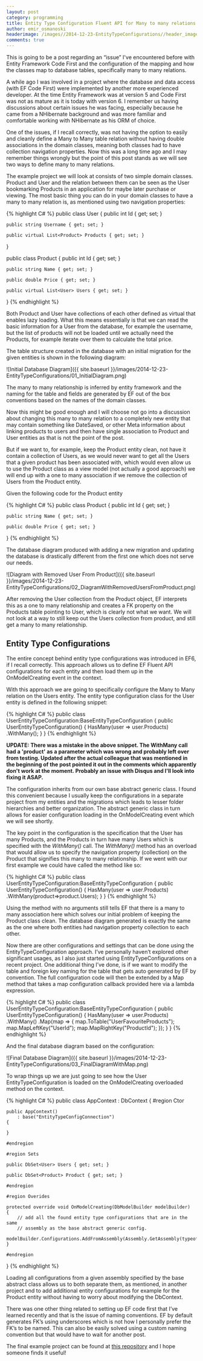 ```yaml
---
layout: post
category: programming
title: Entity Type Configuration Fluent API for Many to many relations
author: emir_osmanoski
headerimage: /images//2014-12-23-EntityTypeConfigurations//header_image.png
comments: true
---
```


This is going to be a post regarding an “issue” I've encountered before with
Entity Framework Code First and the configuration of the mapping and how the
classes map to database tables, specifically many to many relations.

A while ago I was involved in a project where the database and data access
(with EF Code First) were implemented by another more experienced developer.
At the time Entity Framework was at version 5 and Code First was not as mature
as it is today with version 6. I remember us having discussions about certain
issues he was facing, especially because he came from a NHibernate background
and was more familiar and comfortable working with NHibernate as his ORM of
choice.

One of the issues, if I recall correctly, was not having the option to easily
and cleanly define a Many to Many table relation without having double
associations in the domain classes, meaning both classes had to have
collection navigation properties. Now this was a long time ago and I may
remember things wrongly but the point of this post stands as we will see two
ways to define many to many relations.

The example project we will look at consists of two simple domain classes.
Product and User and the relation between them can be seen as the User
bookmarking Products in an application for maybe later purchase or viewing.
The most basic thing you can do in your domain classes to have a many to many
relation is, as mentioned using two navigation properties:

{% highlight C# %}
public class User
{
    public int Id { get; set; }

    public string Username { get; set; }

    public virtual List<Product> Products { get; set; }
}

public class Product
{
    public int Id { get; set; }

    public string Name { get; set; }

    public double Price { get; set; }

    public virtual List<User> Users { get; set; }
}
{% endhighlight %}

Both Product and User have collections of each other defined as virtual that
enables lazy loading. What this means essentially is that we can read the
basic information for a User from the database, for example the username, but
the list of products will not be loaded until we actually need the Products,
for example iterate over them to calculate the total price.

The table structure created in the database with an initial migration for the
given entities is shown in the following diagram:

![Initial Database Diagram]({{ site.baseurl }}/images/2014-12-23-EntityTypeConfigurations/01_InitialDiagram.png)

The many to many relationship is inferred by entity framework and the naming
for the table and fields are generated by EF out of the box conventions based
on the names of the domain classes.

Now this might be good enough and I will choose not go into a discussion about
changing this many to many relation to a completely new entity that may
contain something like DateSaved, or other Meta information about linking
products to users and then have single association to Product and User
entities as that is not the point of the post.

But if we want to, for example, keep the Product entity clean, not have it
contain a collection of Users, as we would never want to get all the Users
that a given product has been associated with, which would even allow us to
use the Product class as a view model (not actually a good approach) we will
end up with a one to many association if we remove the collection of Users
from the Product entity.

Given the following code for the Product entity

{% highlight C# %}
public class Product
{
    public int Id { get; set; }

    public string Name { get; set; }

    public double Price { get; set; }
}
{% endhighlight %}

The database diagram produced with adding a new migration and updating the
database is drastically different from the first one which does not serve our needs.

![Diagram with Removed User From Product]({{ site.baseurl }}/images/2014-12-23-EntityTypeConfigurations/02_DiagramWithRemovedUsersFromProduct.png)

After removing the User collection from the Product object, EF interprets this
as a one to many relationship and creates a FK property on the Products table
pointing to User, which is clearly not what we want. We will not look at a way
to still keep out the Users collection from product, and still get a many to
many relationship.

## Entity Type Configurations

The entire concept behind entity type configurations was introduced in EF6, if
I recall correctly. This approach allows us to define EF Fluent API
configurations for each entity and then load them up in the OnModelCreating
event in the context.

With this approach we are going to specifically configure the Many to Many
relation on the Users entity. The entity type configuration class for the User
entity is defined in the following snippet:

{% highlight C# %}
public class UserEntityTypeConfiguration:BaseEntityTypeConfiguration<User>
{
    public UserEntityTypeConfiguration()
    {
        HasMany(user => user.Products)
            .WithMany();
    }
}
{% endhighlight %}

**UPDATE: There was a mistake in the above snippet. The WithMany call had a 'product' as a parameter which was wrong and probably left over from testing. Updated after the actual colleague that was mentioned in the beginning of the post pointed it out in the comments which apparently don't work at the moment. Probably an issue with Disqus and I'll look into fixing it ASAP.**

The configuration inherits from our own base abstract generic class. I found
this convenient because I usually keep the configurations in a separate
project from my entities and the migrations which leads to lesser folder
hierarchies and better organization. The abstract generic class in turn allows
for easier configuration loading in the OnModelCreating event which we will
see shortly.

The key point in the configuration is the specification that the User has many
Products, and the Products in turn have many Users which is specified with the
*WithMany()* call. The *WithMany()* method has an overload that would allow us to
specify the navigation property (collection) on the Product that signifies
this many to many relationship. If we went with our first example we could
have called the method like so:

{% highlight C# %}
public class UserEntityTypeConfiguration:BaseEntityTypeConfiguration<User>
{
    public UserEntityTypeConfiguration()
    {
        HasMany(user => user.Products)
            .WithMany(product=>product.Users);
    }
}
{% endhighlight %}

Using the method with no arguments still tells EF that there is a many to many
association here which solves our initial problem of keeping the Product class
clean. The database diagram generated is exactly the same as the one where
both entities had navigation property collection to each other.

Now there are other configurations and settings that can be done using the
EntityTypeConfiguration approach. I’ve personally haven’t explored other
significant usages, as I also just started using EntityTypeConfigurations on a
recent project. One additional thing I’ve done, is if we want to modify the
table and foreign key naming for the table that gets auto generated by EF by
convention. The full configuration code will then be extended by a Map method
that takes a map configuration callback provided here via a lambda expression.

{% highlight C# %}
public class UserEntityTypeConfiguration:BaseEntityTypeConfiguration<User>
{
    public UserEntityTypeConfiguration()
    {
        HasMany(user => user.Products)
            .WithMany()
            .Map(map =>
            {
                map.ToTable("UserFavouriteProducts");
                map.MapLeftKey("UserId");
                map.MapRightKey("ProductId");
            });
    }
}
{% endhighlight %}

And the final database diagram based on the configuration:

![Final Database Diagram]({{ site.baseurl }}/images/2014-12-23-EntityTypeConfigurations/03_FinalDiagramWithMap.png)

To wrap things up we are just going to see how the User
EntityTypeConfiguration is loaded on the OnModelCreating overloaded method on
the context.

{% highlight C# %}
public class AppContext : DbContext
{
    #region Ctor

    public AppContext()
        : base("EntityTypeConfigConnection")
    {

    }

    #endregion

    #region Sets

    public DbSet<User> Users { get; set; }

    public DbSet<Product> Product { get; set; }

    #endregion
    
    #region Overides

    protected override void OnModelCreating(DbModelBuilder modelBuilder)
    {
        // add all the found entity type configurations that are in the same
        // assembly as the base abstract generic config.
        modelBuilder.Configurations.AddFromAssembly(Assembly.GetAssembly(typeof(BaseEntityTypeConfiguration<>)));
    }

    #endregion
}
{% endhighlight %}

Loading all configurations from a given assembly specified by the base
abstract class allows us to both separate them, as mentioned, in another
project and to add additional entity configurations for example for the
Product entity without having to worry about modifying the DbContext.

There was one other thing related to setting up EF code first that I’ve
learned recently and that is the issue of naming conventions. EF by default
generates FK’s using underscores which is not how I personally prefer the FK’s
to be named. This can also be easily solved using a custom naming convention
but that would have to wait for another post.

The final example project can be found at [this repository](https://github.com/emir01/EF-Entity-Type-Configuration-For-Many-To-Many-Relations) and I hope someone finds it useful!
